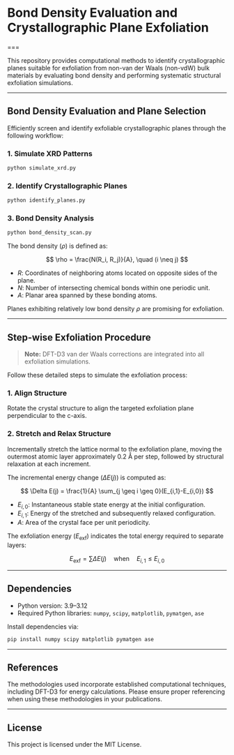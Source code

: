 # Bond Density Evaluation and Crystallographic Plane Exfoliation

===

This repository provides computational methods to identify crystallographic planes suitable for exfoliation from non-van der Waals (non-vdW) bulk materials by evaluating bond density and performing systematic structural exfoliation simulations.

---

## Bond Density Evaluation and Plane Selection

Efficiently screen and identify exfoliable crystallographic planes through the following workflow:

### 1. Simulate XRD Patterns

```bash
python simulate_xrd.py
```

### 2. Identify Crystallographic Planes

```bash
python identify_planes.py
```

### 3. Bond Density Analysis

```bash
python bond_density_scan.py
```

The bond density ($\rho$) is defined as:

$$
\rho = \frac{N(R_i, R_j)}{A}, \quad (i \neq j)
$$

* $R$: Coordinates of neighboring atoms located on opposite sides of the plane.
* $N$: Number of intersecting chemical bonds within one periodic unit.
* $A$: Planar area spanned by these bonding atoms.

Planes exhibiting relatively low bond density $\rho$ are promising for exfoliation.

---

## Step-wise Exfoliation Procedure

> **Note:** DFT-D3 van der Waals corrections are integrated into all exfoliation simulations.

Follow these detailed steps to simulate the exfoliation process:

### 1. Align Structure

Rotate the crystal structure to align the targeted exfoliation plane perpendicular to the c-axis.

### 2. Stretch and Relax Structure

Incrementally stretch the lattice normal to the exfoliation plane, moving the outermost atomic layer approximately 0.2 Å per step, followed by structural relaxation at each increment.

The incremental energy change ($\Delta E(j)$) is computed as:

$$
\Delta E(j) = \frac{1}{A} \sum_{j \geq i \geq 0}(E_{i,1}-E_{i,0})
$$

* $E_{i,0}$: Instantaneous stable state energy at the initial configuration.
* $E_{i,1}$: Energy of the stretched and subsequently relaxed configuration.
* $A$: Area of the crystal face per unit periodicity.

The exfoliation energy ($E_{\text{exf}}$) indicates the total energy required to separate layers:

$$
E_{\text{exf}} = \sum \Delta E(j) \quad \text{when} \quad E_{i,1} \leq E_{i,0}
$$

---

## Dependencies

* Python version: 3.9–3.12
* Required Python libraries: `numpy`, `scipy`, `matplotlib`, `pymatgen`, `ase`

Install dependencies via:

```bash
pip install numpy scipy matplotlib pymatgen ase
```

---

## References

The methodologies used incorporate established computational techniques, including DFT-D3 for energy calculations. Please ensure proper referencing when using these methodologies in your publications.

---

## License

This project is licensed under the MIT License.
